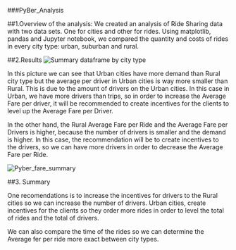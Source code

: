 ###PyBer_Analysis

##1.Overview of the analysis: 
We created an analysis of Ride Sharing data with two data sets. One for cities and other for rides. 
Using matplotlib, pandas and Jupyter notebook, we compared the quantity and costs of rides in every city type: urban, suburban and rural. 

##2.Results
![Summary dataframe by city type](https://user-images.githubusercontent.com/108194577/182003557-fbdfabc1-9d92-4fd8-bc2e-0e680e378ab9.PNG)
 
 In this picture we can see that Urban cities have more demand than Rural city type but the average per driver in Urban cities is way more smaller than Rural. This is due to the amount of drivers on the Urban cities. In this case in Urban, we have more drivers than trips, so in order to increase the Average Fare per driver, it will be recommended to create incentives for the clients to level up the Average Fare per Driver.
 
 In the other hand, the Rural Average Fare per Ride and the Average Fare per Drivers is higher, because the number of drivers is smaller and the demand is higher. In this case, the recommendation will be to create incentives to the drivers, so we can have more drivers in order to decrease the Average Fare per Ride. 
  
 
![Pyber_fare_summary](https://user-images.githubusercontent.com/108194577/182003622-68c8c0dc-d609-48ef-9cf2-4e8167e0d991.png)

##3. Summary

One recomendations is to increase the incentives for drivers to the Rural cities so we can increase the number of drivers. 
Urban cities, create incentives for the clients so they order more rides in order to level the total of rides and the total of drivers.

We can also compare the time of the rides so we can determine the Average fer per ride more exact between city types.

